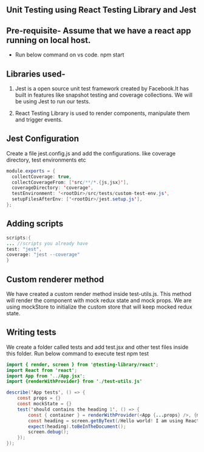 ## Unit Testing using React Testing Library and Jest

## Pre-requisite- Assume that we have a react app running on local host. 
- Run below command on vs code.
  npm start

## Libraries used- 
1. Jest is a open source unit test framework created by Facebook.It has built in features like snapshot testing and coverage collections. We will be using Jest to run our tests.

2. React Testing Library is used to render components, manipulate them and trigger events.


## Jest Configuration
Create a file jest.config.js and add the configurations. like coverage directory, test environments etc

```java
module.exports = {
  collectCoverage: true,
  collectCoverageFrom: ['src/**/*.{js,jsx}'],
  coverageDirectory: 'coverage',
  testEnvironment: '<rootDir>/src/tests/custom-test-env.js',
  setupFilesAfterEnv: ['<rootDir>/jest.setup.js'],
};
```

## Adding scripts

```java
scripts:{
... //scripts you already have
test: "jest",
coverage: "jest --coverage"
}
```

## Custom renderer method
We have created a custom render method inside test-utils.js. This method will render the component with mock redux state and mock props. We are using mockStore to initialize the custom store that will keep mocked redux state.

## Writing tests
We create a folder called tests and add test.jsx and other test files inside this folder. 
Run below command to execute test
npm test

```java
import { render, screen } from '@testing-library/react';
import React from 'react';
import App from '../App.jsx';
import {renderWithProvider} from './test-utils.js'

describe('App tests', () => {
	const props = {}
	const mockState = {}
	test('should contains the heading 1', () => {
		const { container } = renderWithProvider(<App {...props} />, {mockState});
		const heading = screen.getByText(/Hello world! I am using React/i);
		expect(heading).toBeInTheDocument();
		screen.debug();
	});
});
```
